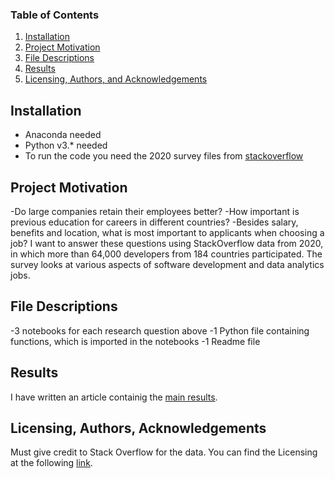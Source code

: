 
### Table of Contents

1. [Installation](#installation)
2. [Project Motivation](#motivation)
3. [File Descriptions](#files)
4. [Results](#results)
5. [Licensing, Authors, and Acknowledgements](#licensing)

## Installation <a name="installation"></a>

- Anaconda needed
- Python v3.* needed
- To run the code you need the 2020 survey files from [stackoverflow](https://insights.stackoverflow.com/survey) 

## Project Motivation<a name="motivation"></a>

-Do large companies retain their employees better?
-How important is previous education for careers in different countries?
-Besides salary, benefits and location, what is most important to applicants when choosing a job?
I want to answer these questions using StackOverflow data from 2020, in which more than 64,000 developers from 184 countries participated. 
The survey looks at various aspects of software development and data analytics jobs.


## File Descriptions <a name="files"></a>

-3 notebooks for each research question above
-1 Python file containing functions, which is imported in the notebooks
-1 Readme file

## Results<a name="results"></a>

I have written an article containig the [main results](https://medium.com/@josh_2774/how-do-you-become-a-developer-5ef1c1c68711).

## Licensing, Authors, Acknowledgements<a name="licensing"></a>

Must give credit to Stack Overflow for the data.  You can find the Licensing at the following [link](https://insights.stackoverflow.com/survey).
